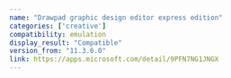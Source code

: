 ```yaml
---
name: "Drawpad graphic design editor express edition"
categories: ['creative']
compatibility: emulation
display_result: "Compatible"
version_from: "11.3.6.0"
link: https://apps.microsoft.com/detail/9PFN7NG1JNGX
---
```

